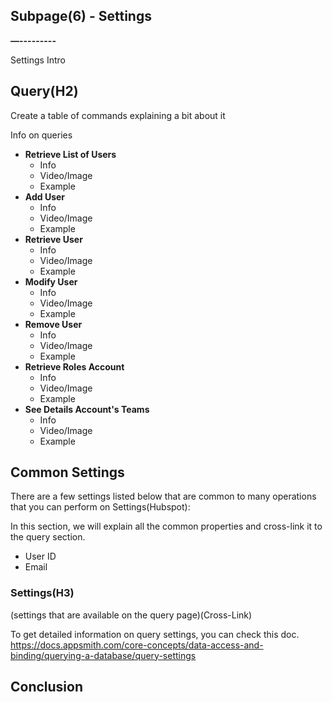 ## Subpage(6) - Settings  

**—---------**

Settings Intro 

## **Query(H2)**

Create a table of commands explaining a bit about it

Info on queries



* **Retrieve List of Users**
    * Info
    * Video/Image
    * Example
* **Add User**
    * Info
    * Video/Image
    * Example
* **Retrieve User**
    * Info
    * Video/Image
    * Example
* **Modify User**
    * Info
    * Video/Image
    * Example
* **Remove User**
    * Info
    * Video/Image
    * Example
* **Retrieve Roles Account**
    * Info
    * Video/Image
    * Example
* **See Details Account's Teams**
    * Info
    * Video/Image
    * Example


## **Common Settings**

There are a few settings listed below that are common to many operations that you can perform on Settings(Hubspot):

In this section, we will explain all the common properties and cross-link it to the query section.

* User ID
* Email


### Settings(H3)
(settings that are available on the query page)(Cross-Link)

To get detailed information on query settings, you can check this doc. 
https://docs.appsmith.com/core-concepts/data-access-and-binding/querying-a-database/query-settings


## Conclusion




